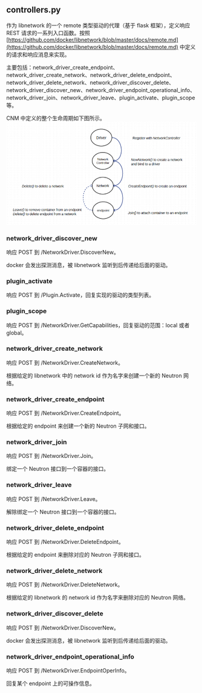 ## controllers.py
作为 libnetwork 的一个 remote 类型驱动的代理（基于 flask 框架），定义响应 REST 请求的一系列入口函数。按照 [https://github.com/docker/libnetwork/blob/master/docs/remote.md](https://github.com/docker/libnetwork/blob/master/docs/remote.md) 中定义的请求和响应消息来实现。

主要包括：network_driver_create_endpoint、network_driver_create_network、network_driver_delete_endpoint、network_driver_delete_network、network_driver_discover_delete、network_driver_discover_new、network_driver_endpoint_operational_info、network_driver_join、network_driver_leave、plugin_activate、plugin_scope等。

CNM 中定义的整个生命周期如下图所示。
![](../_images/cnm_lifecycle.png)


### network_driver_discover_new
响应 POST 到 /NetworkDriver.DiscoverNew。

docker 会发出探测消息，被 libnetwork 监听到后传递给后面的驱动。

### plugin_activate
响应 POST 到 /Plugin.Activate，回复实现的驱动的类型列表。

### plugin_scope
响应 POST 到 /NetworkDriver.GetCapabilities，回复驱动的范围：local 或者 global。

### network_driver_create_network
响应 POST 到 /NetworkDriver.CreateNetwork。

根据给定的 libnetwork 中的 network id 作为名字来创建一个新的 Neutron 网络。

### network_driver_create_endpoint
响应 POST 到 /NetworkDriver.CreateEndpoint。

根据给定的 endpoint 来创建一个新的 Neutron 子网和接口。

### network_driver_join
响应 POST 到 /NetworkDriver.Join。

绑定一个 Neutron 接口到一个容器的接口。

### network_driver_leave
响应 POST 到 /NetworkDriver.Leave。

解除绑定一个 Neutron 接口到一个容器的接口。

### network_driver_delete_endpoint
响应 POST 到 /NetworkDriver.DeleteEndpoint。

根据给定的 endpoint 来删除对应的 Neutron 子网和接口。

### network_driver_delete_network
响应 POST 到 /NetworkDriver.DeleteNetwork。

根据给定的 libnetwork 的 network id 作为名字来删除对应的 Neutron 网络。

### network_driver_discover_delete
响应 POST 到 /NetworkDriver.DiscoverNew。

docker 会发出探测消息，被 libnetwork 监听到后传递给后面的驱动。


### network_driver_endpoint_operational_info
响应 POST 到 /NetworkDriver.EndpointOperInfo。

回复某个 endpoint 上的可操作信息。